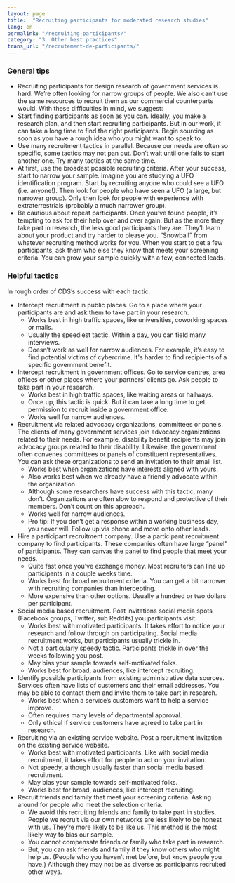```yaml
---
layout: page
title:  "Recruiting participants for moderated research studies"
lang: en
permalink: "/recruiting-participants/"
category: "3. Other best practices"
trans_url: "/recrutement-de-participants/"
---
```


### General tips
* Recruiting participants for design research of government services is hard. We’re often looking for narrow groups of people. We also can’t use the same resources to recruit them as our commercial counterparts would. With these difficulties in mind, we suggest:
* Start finding participants as soon as you can. Ideally, you make a research plan, and then start recruiting participants. But in our work, it can take a long time to find the right participants. Begin sourcing as soon as you have a rough idea who you might want to speak to.
* Use many recruitment tactics in parallel. Because our needs are often so specific, some tactics may not pan out. Don’t wait until one fails to start another one. Try many tactics at the same time.
* At first, use the broadest possible recruiting criteria. After your success, start to narrow your sample. Imagine you are studying a UFO identification program. Start by recruiting anyone who could see a UFO (i.e. anyone!). Then look for people who have seen a UFO (a large, but narrower group). Only then look for people with experience with extraterrestrials (probably a much narrower group).
* Be cautious about repeat participants. Once you’ve found people, it’s tempting to ask for their help over and over again. But as the more they take part in research, the less good participants they are. They’ll learn about your product and try harder to please you.
“Snowball” from whatever recruiting method works for you. When you start to get a few participants, ask them who else they know that meets your screening criteria. You can grow your sample quickly with a few, connected leads.

### Helpful tactics
In rough order of CDS’s success with each tactic.

* Intercept recruitment in public places. Go to a place where your participants are and ask them to take part in your research.
  * Works best in high traffic spaces, like universities, coworking spaces or malls.
  * Usually the speediest tactic. Within a day, you can field many interviews.
  * Doesn’t work as well for narrow audiences. For example, it’s easy to find potential victims of cybercrime. It's harder to find recipients of a specific government benefit.
* Intercept recruitment in government offices. Go to service centres, area offices or other places where your partners’ clients go. Ask people to take part in your research.
  * Works best in high traffic spaces, like waiting areas or hallways.
  * Once up, this tactic is quick. But it can take a long time to get permission to recruit inside a government office.
  * Works well for narrow audiences.
* Recruitment via related advocacy organizations, committees or panels. The clients of many government services join advocacy organizations related to their needs. For example, disability benefit recipients may join advocacy groups related to their disability. Likewise, the government often convenes committees or panels of constituent representatives. You can ask these organizations to send an invitation to their email list.
  * Works best when organizations have interests aligned with yours.
  * Also works best when we already have a friendly advocate within the organization.
  * Although some researchers have success with this tactic, many don’t. Organizations are often slow to respond and protective of their members. Don’t count on this approach.
  * Works well for narrow audiences.
  * Pro tip: If you don’t get a response within a working business day, you never will. Follow up via phone and move onto other leads.
* Hire a participant recruitment company. Use a participant recruitment company to find participants. These companies often have large “panel” of participants. They can canvas the panel to find people that meet your needs.
  * Quite fast once you’ve exchange money. Most recruiters can line up participants in a couple weeks time.
  * Works best for broad recruitment criteria. You can get a bit narrower with recruiting companies than intercepting.
  * More expensive than other options. Usually a hundred or two dollars per participant.
* Social media based recruitment. Post invitations social media spots (Facebook groups, Twitter, sub Reddits) you participants visit.
  * Works best with motivated participants. It takes effort to notice your research and follow through on participating. Social media recruitment works, but participants usually trickle in.
  * Not a particularly speedy tactic. Participants trickle in over the weeks following you post.
  * May bias your sample towards self-motivated folks.
  * Works best for broad, audiences, like intercept recruiting.
* Identify possible participants from existing administrative data sources. Services often have lists of customers and their email addresses. You may be able to contact them and invite them to take part in research.
  * Works best when a service’s customers want to help a service improve.
  * Often requires many levels of departmental approval.  
  * Only ethical if service customers have agreed to take part in research.
* Recruiting via an existing service website. Post a recruitment invitation on the existing service website.
  * Works best with motivated participants. Like with social media recruitment, it takes effort for people to act on your invitation.
  * Not speedy, although usually faster than social media based recruitment.
  * May bias your sample towards self-motivated folks.
  * Works best for broad, audiences, like intercept recruiting.
* Recruit friends and family that meet your screening criteria. Asking around for people who meet the selection criteria.
  * We avoid this recruiting friends and family to take part in studies. People we recruit via our own networks are less likely to be honest with us. They’re more likely to be like us. This method is the most likely way to bias our sample.
  * You cannot compensate friends or family who take part in research.
  * But, you can ask friends and family if they know others who might help us. (People who you haven’t met before, but know people you have.) Although they may not be as diverse as participants recruited other ways.
